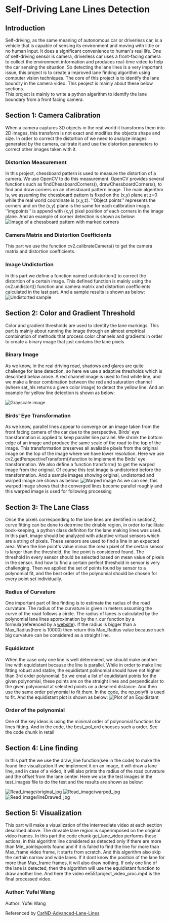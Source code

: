 Self-Driving Lane Lines Detection 
=======
Introduction
-------
Self-driving, as the same meaning of autonomous car or driverless car, is a vehicle that is capable of sensing its environment 
and moving with little or no human input. It does a significant convenience to human's real life. One of self-driving sensor is
camera, driverless car uses a front-facing camera to collect the environment information and produces real-time video to help the car sensing 
the situation. So detecting the lane lines is a very important issue, this project is to create a improved lane finding 
algorithm using computer vision techniques. The core of this project is to identify the lane boundry in the camera video. This 
peoject is mainly about these below sections.<br>
This project is mainly to write a python algerithm to identify the lane boundary from a front facing camera.

## Section 1: Camera Calibration
When a camera captures 3D objects in the real world it transforms them into 2D images, this transform is not exact and modifies
the objects shape and size. In order to correct the distortion of we need to analyze images generated by the camera, calitrate
it and use the distortion parameters to correct other images taken with it.

### Distortion Measurement
In this project, chessboard pattern is used to measure the distortion of a camera. We use OpenCV to do this measurement. 
OpenCV provides several functions such as findChessboardCorners(), drawChessboardCorners(), to find and draw corners on an
chessboard pattern image. The main algerithm is, we assuming the chessboard pattern is fixed on the (x,y) plane at z=0 while the 
real world coordinate is (x,y,z). ''Object points'' represents the corners and on the (x,y) plane is the same for each calibration
image. ''imgpoints'' is append with (x,y) pixel position of each corners in the image plane. And an example of corner detection 
is shown as below:
![Image of a chessboard pattern with marked corners](https://github.com/babyshambles/EE551-project/blob/master/Read_image/Corners_found.png)

### Camera Matrix and Distortion Coefficients
This part we use the function cv2.calibrateCamera() to get the camera matrix and distortion coefficients.

### Image Undistortion
In this part we define a function named undistortion() to correct the distortion of a certain image. This defined function 
is mainly using the cv2.undistort() function and camera matrix and distortion coefficients calculated in the last part. And a sample
results is shown as below:
![Undistorted sample](https://github.com/babyshambles/EE551-project/blob/master/Read_image/Undistorted.jpg)

## Section 2: Color and Gradient Threshold
Color and gradient thresholds are used to identify the lane markings. This part is mainly about running the image through an 
almost empirical combination of methods that process color channels and gradients in order to create a binary image that just 
contains the lane pixels

### Binary Image
As we know, in the real driving road, shadows and glares are quite challenge for lane detection, so here we use a adaptive thresholds
which is described below arose.
A red channel image is used to find white line, and we make a linear combination between the red and saturation channel
(where sat_hls returns a given color image) to detect the yellow line. And an example for yellow line detection is shown as below:

![Grayscale image](https://github.com/babyshambles/EE551-project/blob/master/Read_image/sat_hls_img.jpg)

### Birds' Eye Transformation
As we know, parallel lines appear to converge on an image taken from the front facing camera of the car due to the perspective.
Birds' eye transformation is applied to keep parallel line parallel. We shrink the bottom edge of an image and produce the same
scale of the road to the top of the image. This transformation preserves all avaliable pixels from the original image on the top
of the image where we have lower resolution.
Here we use cv2.getPerspectiveTransform()function to implement the Birds' eye transformation. We also define a function transform()
to get the warped image from the original. Of course this test image is undistorted before the transformation. And a sample images
showing original, undistorted and warped image are shown as below:
![Warped image](https://github.com/babyshambles/EE551-project/blob/master/Read_image/warped_img.jpg)
As we can see, this warped image shows that the converged lines become parallel roughly and this warped image is used for following processing

## Section 3: The Lane Class
Once the pixels corresponding to the lane lines are dentified in section2, curve fitting can be done to detrmine the driable 
region, in order to facilitate book-keeping, a python class definiton for the lane making lines was used.
In this part, image should be analyzed with adaptive virtual sensors which are a string of pixels. These sensors are used to
find a line in an expected area. When the line point's value minus the mean pixel of the certain sensor is larger than the threshold, the line point is considered found.
The threshold in every sensor should be selected based on mean value of pixels in the sensor. And how to find a certain perfect threshold in sensor is very challenging.
Then we applied the set of points found by sensor to a polynomial fit, and the best order of the polynomial should be chosen for every point set  individually.

### Radius of Curvature
One important part of line finding is to estimate the radius of the road curvature. The radius of the curvature is given in meters assuming the curve of the road follows a circle. The radius of lanes is calculated by the polynomial lane lines approximation by the r_cur function by a formula(referenced by a [website](http://www.intmath.com/applications-differentiation/8-radius-curvature.php)). If the radius is bigger than a Max_Radius(here is 10000) then return this Max_Radius value because such big curvature can be considered as a straight line.

### Equidistant
When the case only one line is well determined, we should make another line with equidistant because the line is parallel. While in order to make line fitting robust and stable, the equidistant polinomial should have not higher than 3rd order polynomial. So we creat a list of equidistant points for the given polynomial, these points are on the straight lines and perpendicular to the given polynomial at selected points on a deseired distance. And then use the same order polynomial to fit them. In the code, the np.polyfit is used to fit. And the equidistant plot is shown as below:
![Plot of an Equidistant](https://github.com/babyshambles/EE551-project/blob/master/Read_image/equidistant.jpg)

### Order of the polynomial
One of the key ideas is using the minimal order of polynomial functions for lines fitting. And in the code, the best_pol_ord chooses such a order. See the code chunk in retail

## Section 4: Line finding
In this part the we use the draw_line function(see in the code) to make the found line visualization.If we implement it on an image, it will draw a lane line, and in case of a video, it will also prints the radius of the road curvature and the offset from the lane center.
Here we use the test images in the test_images file to do the test and the results are shown as below:

![Read_image/original_jpg](https://github.com/babyshambles/EE551-project/blob/master/Read_image/original_img.jpg)
![Read_image/warped_jpg](https://github.com/babyshambles/EE551-project/blob/master/Read_image/warped.jpg)
![Read_image/lineDrawed_jpg](https://github.com/babyshambles/EE551-project/blob/master/Read_image/lineDrawed.jpg)



## Section 5: Visualization
This part will make a visualization of the intermediate video at each section described above. The drivable lane region is superimposed on the original video frames.
In this part the code chunk get_lane_video performs these actions, in this algorithm line considered as detected only if there are more than Min_pointspoints found and if it is failed to find the line for more than Max_frame video frame, it starts from scratch. And this algerithm also skip the certain narrow and wide lanes. If it dont know the position of the lane for more than Max_frame frames, it will also draw nothing. If only one line of the lane is detected, then the algorithm will use the equidistant function to draw another line.
And here the video ee551project_video_proc.mp4 is the final processed video.
### Author: Yufei Wang
Author: Yufei Wang

Referenced by [CarND-Advanced-Lane-Lines](https://github.com/svanimisetti/CarND-Advanced-Lane-Lines)

